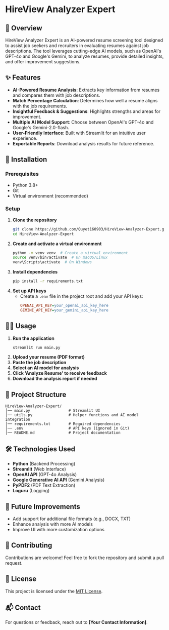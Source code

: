 # HireView Analyzer Expert

## 📄 Overview
HireView Analyzer Expert is an AI-powered resume screening tool designed to assist job seekers and recruiters in evaluating resumes against job descriptions. The tool leverages cutting-edge AI models, such as OpenAI's GPT-4o and Google's Gemini, to analyze resumes, provide detailed insights, and offer improvement suggestions.

## ✨ Features
- **AI-Powered Resume Analysis**: Extracts key information from resumes and compares them with job descriptions.
- **Match Percentage Calculation**: Determines how well a resume aligns with the job requirements.
- **Insightful Feedback & Suggestions**: Highlights strengths and areas for improvement.
- **Multiple AI Model Support**: Choose between OpenAI's GPT-4o and Google's Gemini-2.0-flash.
- **User-Friendly Interface**: Built with Streamlit for an intuitive user experience.
- **Exportable Reports**: Download analysis results for future reference.

## 🚀 Installation
### Prerequisites
- Python 3.8+
- Git
- Virtual environment (recommended)

### Setup
1. **Clone the repository**
   ```bash
   git clone https://github.com/Quyet160903/HireView-Analyzer-Expert.git
   cd HireView-Analyzer-Expert
   ```
2. **Create and activate a virtual environment**
   ```bash
   python -m venv venv  # Create a virtual environment
   source venv/bin/activate  # On macOS/Linux
   venv\Scripts\activate  # On Windows
   ```
3. **Install dependencies**
   ```bash
   pip install -r requirements.txt
   ```
4. **Set up API keys**
   - Create a `.env` file in the project root and add your API keys:
     ```ini
     OPENAI_API_KEY=your_openai_api_key_here
     GEMINI_API_KEY=your_gemini_api_key_here
     ```

## 🏃‍♂️ Usage
1. **Run the application**
   ```bash
   streamlit run main.py
   ```
2. **Upload your resume (PDF format)**
3. **Paste the job description**
4. **Select an AI model for analysis**
5. **Click 'Analyze Resume' to receive feedback**
6. **Download the analysis report if needed**

## 📂 Project Structure
```
HireView-Analyzer-Expert/
│── main.py                 # Streamlit UI
│── utils.py                # Helper functions and AI model integration
│── requirements.txt        # Required dependencies
│── .env                    # API keys (ignored in Git)
│── README.md               # Project documentation
```

## 🛠 Technologies Used
- **Python** (Backend Processing)
- **Streamlit** (Web Interface)
- **OpenAI API** (GPT-4o Analysis)
- **Google Generative AI API** (Gemini Analysis)
- **PyPDF2** (PDF Text Extraction)
- **Loguru** (Logging)

## 📌 Future Improvements
- Add support for additional file formats (e.g., DOCX, TXT)
- Enhance analysis with more AI models
- Improve UI with more customization options

## 🤝 Contributing
Contributions are welcome! Feel free to fork the repository and submit a pull request.

## 📜 License
This project is licensed under the [MIT License](LICENSE).

## 📬 Contact
For questions or feedback, reach out to **[Your Contact Information]**.

